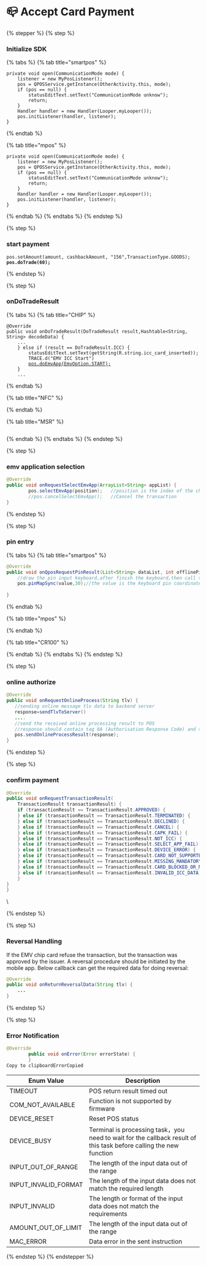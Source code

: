 # 📪 Accept Card Payment

{% stepper %}
{% step %}
### Initialize SDK

{% tabs %}
{% tab title="smartpos" %}
```
private void open(CommunicationMode mode) {
    listener = new MyPosListener();
    pos = QPOSService.getInstance(OtherActivity.this, mode);
    if (pos == null) {
        statusEditText.setText("CommunicationMode unknow");
        return;
    }
    Handler handler = new Handler(Looper.myLooper());
    pos.initListener(handler, listener);
}
```
{% endtab %}

{% tab title="mpos" %}
```
private void open(CommunicationMode mode) {
    listener = new MyPosListener();
    pos = QPOSService.getInstance(OtherActivity.this, mode);
    if (pos == null) {
        statusEditText.setText("CommunicationMode unknow");
        return;
    }
    Handler handler = new Handler(Looper.myLooper());
    pos.initListener(handler, listener);
}
```
{% endtab %}
{% endtabs %}
{% endstep %}

{% step %}
### start payment

<pre class="language-java"><code class="lang-java">pos.setAmount(amount, cashbackAmount, "156",TransactionType.GOODS);
<strong>pos.doTrade(60);
</strong></code></pre>


{% endstep %}

{% step %}
### onDoTradeResult

{% tabs %}
{% tab title="CHIP" %}
<pre class="language-java"><code class="lang-java">@Override
public void onDoTradeResult(DoTradeResult result,Hashtable&#x3C;String, String> decodeData) {
    ...
    } else if (result == DoTradeResult.ICC) {
        statusEditText.setText(getString(R.string.icc_card_inserted));
        TRACE.d("EMV ICC Start")
        <a data-footnote-ref href="#user-content-fn-1">pos.doEmvApp(EmvOption.START);</a>
    }
    ...
</code></pre>
{% endtab %}

{% tab title="NFC" %}

{% endtab %}

{% tab title="MSR" %}


```java
```
{% endtab %}
{% endtabs %}
{% endstep %}

{% step %}
### emv application selection

```java
@Override
public void onRequestSelectEmvApp(ArrayList<String> appList) {
        pos.selectEmvApp(position);   //position is the index of the chosen application
        //pos.cancelSelectEmvApp();   //Cancel the transaction
}
```


{% endstep %}

{% step %}
### pin entry

{% tabs %}
{% tab title="smartpos" %}


```java
@Override
public void onQposRequestPinResult(List<String> dataList, int offlinePinTimes) {
    //draw the pin input keyboard,after finish the keyboard,then call the below api
    pos.pinMapSync(value,30);//the value is the keyboard pin coordinate position
    
}
```
{% endtab %}

{% tab title="mpos" %}

{% endtab %}

{% tab title="CR100" %}

{% endtab %}
{% endtabs %}
{% endstep %}

{% step %}
### online authorize

```java
@Override
public void onRequestOnlineProcess(String tlv) {
   //sending online message tlv data to backend server
   response=sendTlvToServer()
   ....
   //send the received online processing result to POS
   //response should contain tag 8A (Authorisation Response Code) and tag 91 (Issuer Authentication Data) 
   pos.sendOnlineProcessResult(response);
}

```


{% endstep %}

{% step %}
### confirm payment



```java
@Override
public void onRequestTransactionResult(
    TransactionResult transactionResult) {
    if (transactionResult == TransactionResult.APPROVED) {
    } else if (transactionResult == TransactionResult.TERMINATED) {
    } else if (transactionResult == TransactionResult.DECLINED) {
    } else if (transactionResult == TransactionResult.CANCEL) {
    } else if (transactionResult == TransactionResult.CAPK_FAIL) {
    } else if (transactionResult == TransactionResult.NOT_ICC) {
    } else if (transactionResult == TransactionResult.SELECT_APP_FAIL) {
    } else if (transactionResult == TransactionResult.DEVICE_ERROR) {
    } else if (transactionResult == TransactionResult.CARD_NOT_SUPPORTED) {
    } else if (transactionResult == TransactionResult.MISSING_MANDATORY_DATA) {
    } else if (transactionResult == TransactionResult.CARD_BLOCKED_OR_NO_EMV_APPS) {
    } else if (transactionResult == TransactionResult.INVALID_ICC_DATA) {
    }        
}
}
```

\

{% endstep %}

{% step %}
### Reversal Handling

If the EMV chip card refuse the transaction, but the transaction was approved by the issuer. A reversal procedure should be initiated by the mobile app. Below callback can get the required data for doing reversal:



```java
@Override
public void onReturnReversalData(String tlv) {
    ...
}
```


{% endstep %}

{% step %}
### Error Notification



```java
@Override
        public void onError(Error errorState) {
        }
Copy to clipboardErrorCopied
```

| Enum Value             | Description                                                                                                       |
| ---------------------- | ----------------------------------------------------------------------------------------------------------------- |
| TIMEOUT                | POS return result timed out                                                                                       |
| COM\_NOT\_AVAILABLE    | Function is not supported by firmware                                                                             |
| DEVICE\_RESET          | Reset POS status                                                                                                  |
| DEVICE\_BUSY           | Terminal is processing task，you need to wait for the callback result of this task before calling the new function |
| INPUT\_OUT\_OF\_RANGE  | The length of the input data out of the range                                                                     |
| INPUT\_INVALID\_FORMAT | The length of the input data does not match the required length                                                   |
| INPUT\_INVALID         | The length or format of the input data does not match the requirements                                            |
| AMOUNT\_OUT\_OF\_LIMIT | The length of the input data out of the range                                                                     |
| MAC\_ERROR             | Data error in the sent instruction                                                                                |
{% endstep %}
{% endstepper %}



[^1]: 
